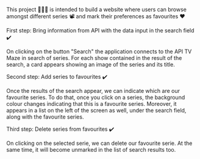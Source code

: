 This project 👩🏾‍💻 is intended to build a website where users can browse amongst different series 📽 and mark their preferences as favourites ❤️

First step: Bring information from API with the data input in the search field ✔️

On clicking on the button "Search" the application connects to the API TV Maze in search of series. For each show contained in the result of the search, a card appears showing an image of the series and its title. 

Second step: Add series to favourites ✔️

Once the results of the search appear, we can indicate which are our favourite series. To do that, once you click on a series, the background colour changes indicating that this is a favourite series. Moreover, it appears in a list on the left of the screen as well, under the search field, along with the favourite series. 

Third step: Delete series from favourites ✔️

On clicking on the selected serie, we can delete our favourite serie. At the same time, it will become unmarked in the list of search results too. 

